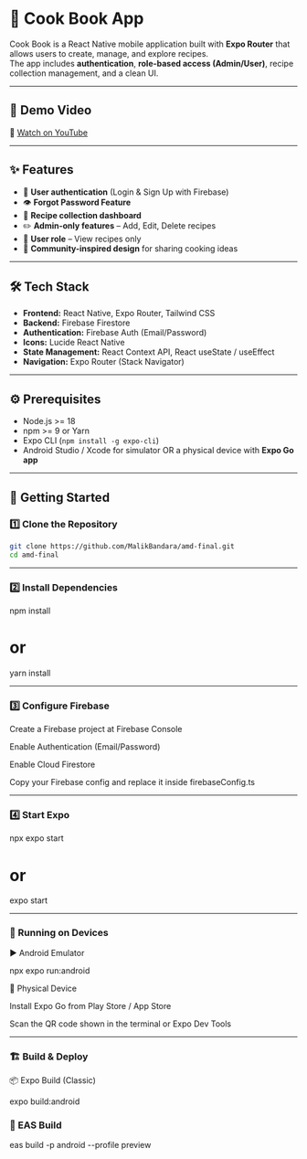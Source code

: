 # 🍲 Cook Book App  

Cook Book is a React Native mobile application built with **Expo Router** that allows users to create, manage, and explore recipes.  
The app includes **authentication**, **role-based access (Admin/User)**, recipe collection management, and a clean UI.  

---

## 🎥 Demo Video  
📌 [Watch on YouTube](https://youtu.be/vyzfHMrkzEc?si=k2deZSvLY4XhXuCn)  


---

## ✨ Features  
- 🔐 **User authentication** (Login & Sign Up with Firebase)  
- 👁️ **Forgot Password Feature**  
- 📖 **Recipe collection dashboard**  
- ✏️ **Admin-only features** – Add, Edit, Delete recipes  
- 👤 **User role** – View recipes only  
- 💬 **Community-inspired design** for sharing cooking ideas  

---

## 🛠️ Tech Stack  
- **Frontend:** React Native, Expo Router, Tailwind CSS  
- **Backend:** Firebase Firestore  
- **Authentication:** Firebase Auth (Email/Password)  
- **Icons:** Lucide React Native  
- **State Management:** React Context API, React useState / useEffect  
- **Navigation:** Expo Router (Stack Navigator)  

---

## ⚙️ Prerequisites  
- Node.js >= 18  
- npm >= 9 or Yarn  
- Expo CLI (`npm install -g expo-cli`)  
- Android Studio / Xcode for simulator OR a physical device with **Expo Go app**  

---

## 🚀 Getting Started  

### 1️⃣ Clone the Repository  
```bash
git clone https://github.com/MalikBandara/amd-final.git
cd amd-final

```

---

### 2️⃣ Install Dependencies

npm install
# or
yarn install

---

### 3️⃣ Configure Firebase

Create a Firebase project at Firebase Console

Enable Authentication (Email/Password)

Enable Cloud Firestore

Copy your Firebase config and replace it inside firebaseConfig.ts


---

### 4️⃣ Start Expo

npx expo start
# or
expo start


---

### 📱 Running on Devices
▶️ Android Emulator

npx expo run:android

📲 Physical Device

Install Expo Go from Play Store / App Store

Scan the QR code shown in the terminal or Expo Dev Tools


---

### 🏗️ Build & Deploy
📦 Expo Build (Classic)

expo build:android

### 🚀 EAS Build

eas build -p android --profile preview


